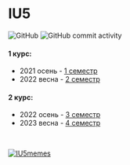 # IU5
![GitHub](https://img.shields.io/github/license/DimaPermyakov/IU5?color=brightgreen)
![GitHub commit activity](https://img.shields.io/github/commit-activity/m/DimaPermyakov/IU5?color=blueviolet)

#### 1 курс:
- 2021 осень - [1 семестр](https://github.com/DimaPermyakov/IU5/tree/main/Term-1)<br>
- 2022 весна - [2 семестр](https://github.com/DimaPermyakov/IU5/tree/main/Term-2)
#### 2 курс:
- 2022 осень - [3 семестр](https://github.com/DimaPermyakov/IU5/tree/main/Term-3)
- 2023 весна - [4 семестр](https://github.com/DimaPermyakov/IU5/tree/main/Term-4)

 <br>
 
[![IU5memes](https://img.shields.io/badge/-CHILL_ZONE-090909?style=flat-square&logo=vk&logoColor=1E90FF)](https://vk.com/iu5memes) <br>
